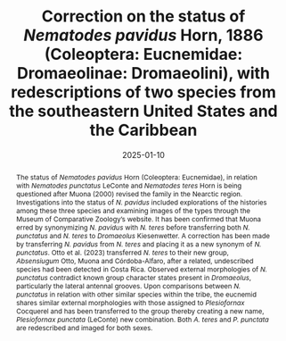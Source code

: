 ---
title: 'Correction on the status of <i>Nematodes pavidus</i> Horn, 1886 (Coleoptera: Eucnemidae: Dromaeolinae: Dromaeolini), with redescriptions of two species from the southeastern United States and the Caribbean'
date: '2025-01-10'
doi: ''
journal: Insecta Mundi
issue: '1098'
pagination: '1–9'
zoobank: 'urn:lsid:zoobank.org:pub:105B3BB6-0806-4EFA-A507-F9419428B76A'

authors:
  - first_name: 'Robert L.'
    last_name: 'Otto'
    affiliation: 'W4806 Chrissie Circle, Shawano, WI 54166, USA'
    email: 'tar1672@yahoo.com'
    orcid: 'https://orcid.org/0000-0002-5679-4044'

download: 'https://drive.google.com/file/d/1oliPu10Wt02j3Hv4q-8e4UzP0WE5WJKu/view?usp=sharing'

supplementary: ''

keywords:
  - False click beetles
  - Nearctic
  - systematics
  - taxonomy
  - new synonym
  - new combination
  - <i>Dromaeolus</i>
  - <i>Absensiugum</i>
  - <i>Plesiofornax</i>
 
categories:
  - Coleoptera
  - Eucnemidae
  - Dromaeolinae
  
references:
  - authors: Horn GH.
    year: 1886
    title: 'A monograph of the species of the sub-families Eucneminae, Cerophytinae and Perothopinae inhabiting the United States. Transactions of the American Entomological Society 13'
    pages: 5–58
    doi: 
    url: 
    access: 

  - authors: LeConte J.
    year: 1878
    title: 'The Coleoptera of Florida with additional descriptions of new species and remarks on geographical distribution. Proceedings of the American Philosophical Society. 17'
    pages: 353–472
    doi: 
    url: 
    access: 

  - authors: Mamaev BM.
    year: 1976
    title: 'Morphological types of xylophagous beetle larvae (Coleoptera, Eucnemidae) and their evolutionary importance. p. 136–155. In: Mamaev BM (ed.). Evolutionary morphology of woodboring larvae. Nauka; Moscow'
    pages: 202 p
    doi: 
    url: 
    access: 

  - authors: Muona J.
    year: 1993
    title: 'Review of the phylogeny, classification and biology of the family Eucnemidae (Coleoptera). Entomologica Scandinavica Supplement 44'
    pages: 1–133
    doi: 
    url: 
    access: 

  - authors: Muona J.
    year: 2000
    title: 'A Revision of the Nearctic Eucnemidae. Acta Zoologica Fennica 212'
    pages: 1–106
    doi: 
    url: 
    access: 

  - authors: Muona J, Teräväinen M.
    year: 2022
    title: 'The structure and evolution of false click-beetle larvae (Coleoptera: Eucnemidae). Entomologische Blätter und Coleoptera 118'
    pages: 31–96
    doi: 
    url: 
    access: 

  - authors: Museum of Comparative Zoology.
    year: 2024a
    title: '<i>Nematodes punctatus </i>LeConte, 1878. MCZBase: The Database for the Zoological Collections.'
    pages: 2369
    doi: 
    url: https://mczbase.mcz.harvard.edu/guid/MCZ:Ent:2369
    access: (Last accessed 17 August 2024.)

  - authors: Museum of Comparative Zoology.
    year: 2024b
    title: '<i>Nematodes pavidus </i>Horn, 1886. MCZBase: The Database for the Zoological Collections.'
    pages: 33776
    doi: 
    url: https://mczbase.mcz.harvard.edu/guid/MCZ:Ent:33776
    access: (Last accessed 17 August 2024.)

  - authors: Museum of Comparative Zoology.
    year: 2024c
    title: '<i>Nematodes teres </i>Horn, 1886. MCZBase: The Database for the Zoological Collections.'
    pages: 33720
    doi: 
    url: https://mczbase.mcz.harvard.edu/guid/MCZ:Ent:33720
    access: (Last accessed 17 August 2024.)

  - authors: Otto RL.
    year: 2022
    title: 'New state records for 33 species of Nearctic false click beetles (Coleoptera: Eucnemidae). Insecta Mundi 0934'
    pages: 1–13
    doi: 
    url: 
    access: 

  - authors: Otto RL, Muona J, Córdoba-Alfaro J.
    year: 2023
    title: 'A new genus and sixteen new species of false click beetles (Coleoptera: Eucnemidae) described from the Heredia Province of Costa Rica with several additional records from the Osa Peninsula and Panama. Insecta Mundi 0991'
    pages: 1–36
    doi: 
    url: 
    access: 

abstract: 'The status of <i>Nematodes pavidus </i>Horn (Coleoptera: Eucnemidae), in relation with <i>Nematodes punctatus </i>LeConte and <i>Nematodes teres </i>Horn is being questioned after Muona (2000) revised the family in the Nearctic region. Investigations into the status of <i>N. pavidus </i>included explorations of the histories among these three species and examining images of the types through the Museum of Comparative Zoology’s website. It has been confirmed that Muona erred by synonymizing <i>N. pavidus </i>with <i>N. teres </i>before transferring both <i>N. punctatus </i>and <i>N. teres </i>to <i>Dromaeolus </i>Kiesenwetter. A correction has been made by transferring <i>N. pavidus </i>from <i>N. teres </i>and placing it as a new synonym of <i>N. punctatus</i>. Otto et al. (2023) transferred <i>N. teres </i>to their new group, <i>Absensiugum </i>Otto, Muona and Córdoba-Alfaro, after a related, undescribed species had been detected in Costa Rica. Observed external morphologies of <i>N. punctatus </i>contradict known group character states present in <i>Dromaeolus</i>, particularly the lateral antennal grooves. Upon comparisons between <i>N. punctatus </i>in relation with other similar species within the tribe, the eucnemid shares similar external morphologies with those assigned to <i>Plesiofornax </i>Cocquerel and has been transferred to the group thereby creating a new name, <i>Plesiofornax punctata </i>(LeConte) new combination. Both <i>A. teres </i>and <i>P. punctata </i>are redescribed and imaged for both sexes.'

---
